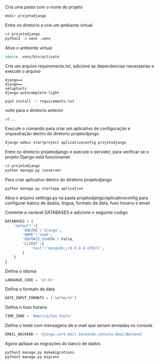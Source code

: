 Cria uma pasta com o nome do projeto

```bash
mkdir projetodjango
```

Entre no diretorio e crie um ambiente virtual

```bash
cd projetodjango
python3 -m venv .venv
```

Ative o ambiente virtual

```bash
source .venv/bin/activate
```

Crie um arquivo requirements.txt, adicione as dependencias necessarias e execute o arquivo

```textile
django==
djongo==
setuptools
django-autocomplete-light
```

```bash
pip3 install -r requirements.txt
```

volte para o diretorio anterior

```bash
cd ..
```

Execute o comando para criar um aplicativo de configuração e orquestração dentro do diretorio projetodjango

```bash
django-admin startproject aplicativoconfig projetodjango
```

Entre no diretorio projetodjango e execute o servidor, para verificar se o projeto Django está funcionando

```bash
cd projetodjango
python manage.py runserver
```

Para criar aplicativo dentro do diretorio projetodjango

```bash
python manage.py startapp aplicativo
```

Abra o arquivo settings.py na pasta projetodjango/aplicativoconfig para configurar banco de dados, lingua, formato da data, fuso horario e email

Comente a variavel DATABASES e adicione o seguinte codigo

```python
DATABASES = {
    'default':{
        'ENGINE':'djongo',
        'NAME':'name',
        'ENFORCE_SCHEMA': False,
        'CLIENT':{
            'host':'mongodb://0.0.0.0:27017/',
        }
    }
}
```

Defina o idioma

```python
LANGUAGE_CODE = 'pt-br'
```

Defina o formato da data

```python
DATE_INPUT_FORMATS = ('%d/%m/%Y')
```

Defina o fuso horario

```python
TIME_ZONE = 'America/Sao_Paulo'
```

Defina o teste com mensagens de e-mail que seriam enviadas no console

```python
EMAIL_BACKEND = 'django.core.mail.backends.console.EmailBackend'
```

Agora aplique as migrações do banco de dados

```bash
python3 manage.py makemigrations
python3 manage.py migrate
```
